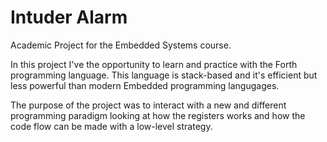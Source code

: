 # Intuder Alarm
Academic Project for the Embedded Systems course.

In this project I've the opportunity to learn and practice with the Forth programming language.
This language is stack-based and it's efficient but less powerful than modern Embedded programming langugages.

The purpose of the project was to interact with a new and different programming paradigm looking at how the registers works and how the code flow can be made with a low-level strategy.
